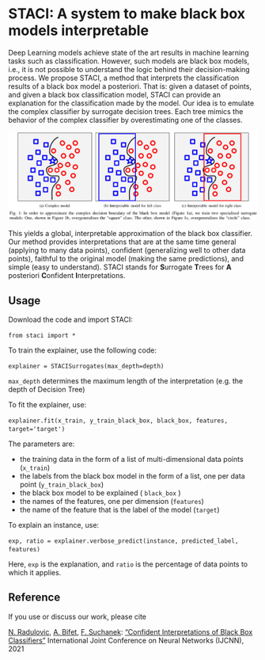 # STACI: A system to make black box models interpretable

Deep Learning models achieve state of the art results in machine learning tasks such as classification. However, such models are black box models, i.e., 
it is not possible to understand the logic behind their decision-making process. We propose STACI, a method that interprets the classification results of a black box model a posteriori. That is: given a dataset of points, and given a black box classification model, STACI can provide an explanation for the classification made by the model. Our idea is to emulate the complex classifier by surrogate decision trees. Each tree mimics the behavior of the complex classifier by overestimating one of the classes. 

![Alt text](./experiments/staci_figure.png "STACI explained")

This yields a global, interpretable approximation of the black box classifier. Our method provides interpretations that are at the same time general (applying to many data points), confident (generalizing well to other data points), faithful to the original model (making the same predictions), and simple (easy to understand). STACI stands for
**S**urrogate **T**rees for **A** posteriori **C**onfident **I**nterpretations.

## Usage

Download the code and import STACI:

```from staci import *```


To train the explainer, use the following code:

```explainer = STACISurrogates(max_depth=depth)```

```max_depth``` determines the maximum length of the interpretation (e.g. the depth of Decision Tree)

To fit the explainer, use:

```explainer.fit(x_train, y_train_black_box, black_box, features, target='target')```

The parameters are:
* the training data in the form of a list of multi-dimensional data points (```x_train```)
* the labels from the black box model in the form of a list, one per data point (```y_train_black_box```)
* the black box model to be explained ( ```black_box``` )
* the names of the features, one per dimension (```features```)
* the name of the feature that is the label of the model (```target```)


To explain an instance, use: 

```exp, ratio = explainer.verbose_predict(instance, predicted_label, features)```

Here, ```exp``` is the explanation, and ```ratio``` is the percentage of data points to which it applies.

## Reference

If you use or discuss our work, please cite

[N. Radulovic](https://github.com/nedRad88/), [A. Bifet](https://albertbifet.com/), [F. Suchanek](https://suchanek.name):
[“Confident Interpretations of Black Box Classifiers”](https://drive.google.com/file/d/195bgAx_uFGCqQakkjLYsPIa0jeOk5Tfy/view?usp=sharing)
International Joint Conference on Neural Networks (IJCNN), 2021
